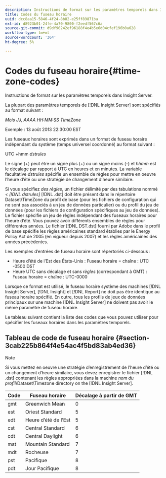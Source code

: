```yaml
---
description: Instructions de format sur les paramètres temporels dans Insight Server.
title: Codes du fuseau horaire
uuid: dcc8aa15-5846-4f24-8b82-e25ff89871ba
exl-id: d8923b01-24fe-4a70-9800-f2eedf567c6a
source-git-commit: d9df90242ef96188f4e4b5e6d04cfef196b0a628
workflow-type: tm+mt
source-wordcount: '364'
ht-degree: 5%

---
```


# Codes du fuseau horaire{#time-zone-codes}

Instructions de format sur les paramètres temporels dans Insight Server.

La plupart des paramètres temporels de [!DNL Insight Server] sont spécifiés au format suivant :

*Mois JJ, AAAA HH:MM:SS TimeZone*

Exemple : 13 août 2013 22:30:00 EST

Les fuseaux horaires sont exprimés dans un format de fuseau horaire indépendant du système (temps universel coordonné) au format suivant :

UTC +hmm *dstrules*

Le signe (+) peut être un signe plus (+) ou un signe moins (-) et *hhmm* est le décalage par rapport à UTC en heures et en minutes. La variable facultative *dstrules* spécifie un ensemble de règles pour mettre en oeuvre l’heure d’été ou une stratégie de changement d’heure similaire.

Si vous spécifiez *des règles*, un fichier délimité par des tabulations nommé *&lt; [!DNL dstrules]* [!DNL .dst] doit être présent dans le répertoire Dataset\TimeZone du profil de base (pour les fichiers de configuration qui ne sont pas associés à un jeu de données particulier) ou du profil du jeu de données (pour les fichiers de configuration spécifiques au jeu de données). Le fichier spécifie un jeu de règles indépendant des fuseaux horaires pour l’heure d’été. Vous pouvez avoir différents ensembles de règles pour différentes années. Le fichier [!DNL DST.dst] fourni par Adobe dans le profil de base spécifie les règles américaines standard établies par le Energy Policy Act de 2005 (en vigueur depuis 2007) et les règles américaines des années précédentes.

Les exemples d’entrées de fuseau horaire sont répertoriés ci-dessous :

* Heure d’été de l’Est des États-Unis : Fuseau horaire = chaîne : UTC -0500 DST
* Heure UTC sans décalage et sans *règles* (correspondant à GMT) : Fuseau horaire = chaîne : UTC-0000

Lorsque ce format est utilisé, le fuseau horaire système des machines [!DNL Insight Server], [!DNL Insight] et [!DNL Report] ne doit pas être identique au fuseau horaire spécifié. En outre, tous les profils de jeux de données principaux sur une machine [!DNL Insight Server] ne doivent pas avoir le même paramètre de fuseau horaire.

Le tableau suivant contient la liste des codes que vous pouvez utiliser pour spécifier les fuseaux horaires dans les paramètres temporels.

## Tableau de code de fuseau horaire {#section-3cab225b864f4e54ac4f5bd83ab4ed36}

>[!NOTE]
>
>Si vous mettez en oeuvre une stratégie d’enregistrement de l’heure d’été ou un changement d’heure similaire, vous devez enregistrer le fichier [!DNL .dst] contenant les règles appropriées dans la machine *nom du profil*\Dataset\Timezone directory on the [!DNL Insight Server].

| Code | Fuseau horaire | Décalage à partir de GMT |
|---|---|---|
| gmt | Greenwich Mean | 0 |
| est | Oriest Standard | 5 |
| edt | Heure d’été de l’Est | 5 |
| cst | Central Standard | 6 |
| cdt | Central Daylight | 6 |
| mst | Mountain Standard | 7 |
| mdt | Rocheuse | 7 |
| pst | Pacifique | 8 |
| pdt | Jour Pacifique | 8 |
